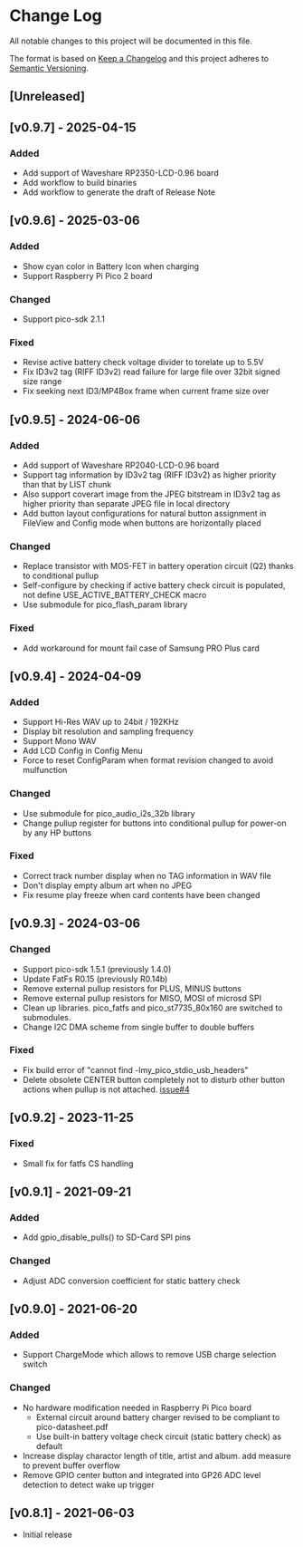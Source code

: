 # Change Log
All notable changes to this project will be documented in this file.

The format is based on [Keep a Changelog](http://keepachangelog.com/)
and this project adheres to [Semantic Versioning](http://semver.org/).

## [Unreleased]

## [v0.9.7] - 2025-04-15
### Added
* Add support of Waveshare RP2350-LCD-0.96 board
* Add workflow to build binaries
* Add workflow to generate the draft of Release Note

## [v0.9.6] - 2025-03-06
### Added
* Show cyan color in Battery Icon when charging
* Support Raspberry Pi Pico 2 board
### Changed
* Support pico-sdk 2.1.1
### Fixed
* Revise active battery check voltage divider to torelate up to 5.5V
* Fix ID3v2 tag (RIFF ID3v2) read failure for large file over 32bit signed size range
* Fix seeking next ID3/MP4Box frame when current frame size over

## [v0.9.5] - 2024-06-06
### Added
* Add support of Waveshare RP2040-LCD-0.96 board
* Support tag information by ID3v2 tag (RIFF ID3v2) as higher priority than that by LIST chunk
* Also support coverart image from the JPEG bitstream in ID3v2 tag as higher priority than separate JPEG file in local directory
* Add button layout configurations for natural button assignment in FileView and Config mode when buttons are horizontally placed
### Changed
* Replace transistor with MOS-FET in battery operation circuit (Q2) thanks to conditional pullup
* Self-configure by checking if active battery check circuit is populated, not define USE_ACTIVE_BATTERY_CHECK macro
* Use submodule for pico_flash_param library
### Fixed
* Add workaround for mount fail case of Samsung PRO Plus card

## [v0.9.4] - 2024-04-09
### Added
* Support Hi-Res WAV up to 24bit / 192KHz
* Display bit resolution and sampling frequency
* Support Mono WAV
* Add LCD Config in Config Menu
* Force to reset ConfigParam when format revision changed to avoid mulfunction
### Changed
* Use submodule for pico_audio_i2s_32b library
* Change pullup register for buttons into conditional pullup for power-on by any HP buttons
### Fixed
* Correct track number display when no TAG information in WAV file
* Don't display empty album art when no JPEG
* Fix resume play freeze when card contents have been changed

## [v0.9.3] - 2024-03-06
### Changed
* Support pico-sdk 1.5.1 (previously 1.4.0)
* Update FatFs R0.15 (previously R0.14b)
* Remove external pullup resistors for PLUS, MINUS buttons
* Remove external pullup resistors for MISO, MOSI of microsd SPI
* Clean up libraries. pico_fatfs and pico_st7735_80x160 are switched to submodules.
* Change I2C DMA scheme from single buffer to double buffers
### Fixed
* Fix build error of "cannot find -lmy_pico_stdio_usb_headers"
* Delete obsolete CENTER button completely not to disturb other button actions when pullup is not attached. [issue#4](https://github.com/elehobica/RPi_Pico_WAV_Player/issues/4)

## [v0.9.2] - 2023-11-25
### Fixed
* Small fix for fatfs CS handling

## [v0.9.1] - 2021-09-21
### Added
* Add gpio_disable_pulls() to SD-Card SPI pins
### Changed
* Adjust ADC conversion coefficient for static battery check

## [v0.9.0] - 2021-06-20
### Added
* Support ChargeMode which allows to remove USB charge selection switch
### Changed
* No hardware modification needed in Raspberry Pi Pico board
  * External circuit around battery charger revised to be compliant to pico-datasheet.pdf
  * Use built-in battery voltage check circuit (static battery check) as default
* Increase display charactor length of title, artist and album. add measure to prevent buffer overflow
* Remove GPIO center button and integrated into GP26 ADC level detection to detect wake up trigger

## [v0.8.1] - 2021-06-03
* Initial release
